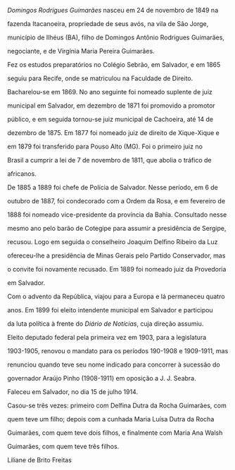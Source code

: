 

*Domingos Rodrigues Guimarães* nasceu em 24 de novembro de 1849 na

fazenda Itacanoeira, propriedade de seus avós, na vila de São Jorge,

município de Ilhéus (BA), filho de Domingos Antônio Rodrigues Guimarães,

negociante, e de Virgínia Maria Pereira Guimarães.



Fez os estudos preparatórios no Colégio Sebrão, em Salvador, e em 1865

seguiu para Recife, onde se matriculou na Faculdade de Direito.

Bacharelou-se em 1869. No ano seguinte foi nomeado suplente de juiz

municipal em Salvador, em dezembro de 1871 foi promovido a promotor

público, e em seguida tornou-se juiz municipal de Cachoeira, até 14 de

dezembro de 1875. Em 1877 foi nomeado juiz de direito de Xique-Xique e

em 1879 foi transferido para Pouso Alto (MG). Foi o primeiro juiz no

Brasil a cumprir a lei de 7 de novembro de 1811, que abolia o tráfico de

africanos.



De 1885 a 1889 foi chefe de Polícia de Salvador. Nesse período, em 6 de

outubro de 1887, foi condecorado com a Ordem da Rosa, e em fevereiro de

1888 foi nomeado vice-presidente da província da Bahia. Consultado nesse

mesmo ano pelo barão de Cotegipe para assumir a presidência de Sergipe,

recusou. Logo em seguida o conselheiro Joaquim Delfino Ribeiro da Luz

ofereceu-lhe a presidência de Minas Gerais pelo Partido Conservador, mas

o convite foi novamente recusado. Em 1889 foi nomeado juiz da Provedoria

em Salvador.



Com o advento da República, viajou para a Europa e lá permaneceu quatro

anos. Em 1899 foi eleito intendente municipal em Salvador e participou

da luta política à frente do *Diário de Notícias*, cuja direção assumiu.

Eleito deputado federal pela primeira vez em 1903, para a legislatura

1903-1905, renovou o mandato para os períodos 190-1908 e 1909-1911, mas

renunciou quando teve seu nome indicado para concorrer à sucessão do

governador Araújo Pinho (1908-1911) em oposição a J. J. Seabra.



Faleceu em Salvador, no dia 15 de julho 1914.



Casou-se três vezes: primeiro com Delfina Dutra da Rocha Guimarães, com

quem teve um filho; depois com a cunhada Maria Luísa Dutra da Rocha

Guimarães, com quem teve dois filhos, e finalmente com Maria Ana Walsh

Guimarães, com quem teve três filhos.



Liliane de Brito Freitas



